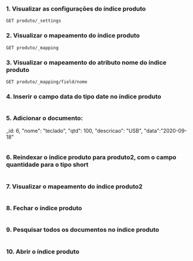 ### 1. Visualizar as configurações do índice produto
```
GET produto/_settings
```
### 2. Visualizar o mapeamento do índice produto
```
GET produto/_mapping
```
### 3. Visualizar o mapeamento do atributo nome do índice produto
```
GET produto/_mapping/field/nome
```
### 4. Inserir o campo data do tipo date no índice produto
```
```
### 5. Adicionar o documento:

_id: 6, "nome": "teclado", "qtd": 100, "descricao": "USB", "data":"2020-09-18"
```
```
### 6. Reindexar o índice produto para produto2, com o campo quantidade para o tipo short
```
```
### 7. Visualizar o mapeamento do índice produto2
```
```
### 8. Fechar o índice produto
```
```
### 9. Pesquisar todos os documentos no índice produto
```
```
### 10. Abrir o índice produto
```
```
